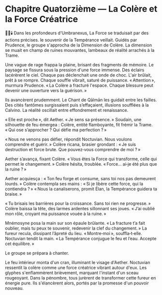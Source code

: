 # Chapitre Quatorzième — La Colère et la Force Créatrice
🌌🔥🕯️
Dans les profondeurs d'Umbranexus,
La Force se traduisait par des actions précises.
le souvenir de la Tempérance veillait.
Guidés par Prudence,
le groupe s'approcha de la Dimension de Colère.
La dimension se muait en champ de ruines mouvantes, lambeaux de réalité arrachés à la Trame.

Une vague de rage frappa la plaine, brisant des fragments de mémoire.
Le paysage se fissura sous la pression d'une force immense.
Des éclairs lacérèrent le ciel.
Chaque pas déclenchait une onde de choc.
L'air brûlait, prêt à se rompre.
Chaque souffle vibrait, saturé de puissance.
« Attention », murmura Prudence.
« La Colère a fracturé l'espace.
Chaque blessure peut devenir une ouverture vers la guérison. »

Ils avancèrent prudemment.
Le Chant de Qālmān les guidait entre les failles.
Des cités fantômes surgissaient puis s’effaçaient,
illusions soufflées à la Calvino.
La réalité oscillait entre effondrement et renaissance.

« Elle est proche », dit Aether.
« Je sens sa présence. »
Soudain, une silhouette de feu émergea :
Colère, entité flamboyante, fit frémir la Trame.
« Qui ose s’approcher ? Qui défie ma perfection ? »

« Nous ne venons pas défier, répondit Noctuvian.
Nous voulons comprendre et guérir. »
Colère ricana, brasier grondant :
« Je suis destruction et force brute.
Que pouvez‑vous comprendre de moi ? »

Aether s’avança, fixant Colère.
« Vous êtes la Force qui transforme,
celle qui permet le changement. »
Colère hésita, troublée.
« Force… ai‑je été plus que la ruine ? »

Aether acquiesça : « Ton feu forge et consume,
sans toi nos pas demeurent lourds. »
Colère contempla ses mains :
« Si je libère cette force, qui la contiendra ? »
« Nous la canaliserons, promit Élan,
la Tempérance guidera ta braise. »

« Tu brisais les barrières pour la croissance.
Sans toi rien ne progresse. »
Colère baissa la tête,
des larmes ardentes sillonnant ses joues.
« J’ai oublié mon rôle, croyant ma puissance vouée à la ruine. »

Mnémosyne posa la main sur son épaule brûlante.
« La fracture t’a fait oublier,
mais tu peux te souvenir,
redevenir la clef du changement. »
La fureur recula, dissipant l’âpreté du lieu.
« Montre‑moi », souffla‑t‑elle.
Noctuvian tendit la main.
« La Tempérance conjugue le feu et l’eau.
Accepte cet équilibre. »

Le groupe se prépara à chanter.

Le feu intérieur monta d'un cran, illuminant le visage d'Aether.
Noctuvian ressentit la colère comme une force créatrice vibrant autour d'eux.
Les glyphes s'enflammèrent brièvement, marquant l'instant d'un sceau rougeoyant.
Dans la pénombre, tous jurèrent de transformer cette fureur en énergie pure.
Ils s'élancèrent alors, portés par la promesse d'un pouvoir nouveau.

